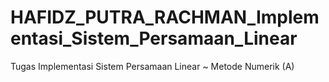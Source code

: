 # HAFIDZ_PUTRA_RACHMAN_Implementasi_Sistem_Persamaan_Linear
Tugas Implementasi Sistem Persamaan Linear ~ Metode Numerik (A)
